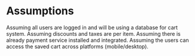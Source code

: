 # Assumptions

Assuming all users are logged in and will be using a database for cart system.
Assuming discounts and taxes are per item.
Assuming there is already payment service installed and integrated.
Assuming the users can access the saved cart across platforms (mobile/desktop).
